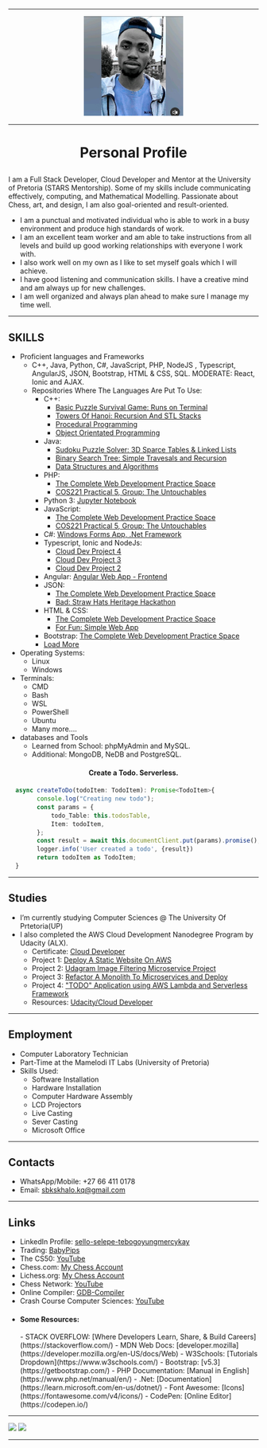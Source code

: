 ____________________________________________________________________________________
<p align=center><img src="Image5.jfif" height="auto" width="200"></p>

____________________________________________________________________________________
# <p align=center>Personal Profile</p>

I am a Full Stack Developer, Cloud Developer and Mentor at the University of Pretoria (STARS Mentorship). Some of my skills include communicating effectively, computing, and Mathematical Modelling. Passionate about Chess, art, and design, I am also goal-oriented and result-oriented. 

- I am a punctual and motivated individual who is able to work in a busy environment and produce high standards of work.
- I am an excellent team worker and am able to take instructions from all levels and build up good working relationships with everyone I work with.
- I also work well on my own as I like to set myself goals which I will achieve. 
- I have good listening and communication skills. I have a creative mind and am always up for new challenges.
- I am well organized and always plan ahead to make sure I manage my time well.
____________________________________________________________________________________
## SKILLS
- Proficient languages and Frameworks
  - C++, Java, Python, C#, JavaScript, PHP, NodeJS , Typescript, AngularJS, JSON, Bootstrap, HTML & CSS, SQL. MODERATE: React, Ionic and AJAX.
  - Repositories Where The Languages Are Put To Use:
    - C++:
      - [Basic Puzzle Survival Game: Runs on Terminal](https://github.com/TebogoYungMercykay/Basic_Puzzle_Survival_Game_In_CPP.git)
      - [Towers Of Hanoi: Recursion And STL Stacks](https://github.com/TebogoYungMercykay/Towers_Of_Hanoi----Recursion_And_STL_Stacks.git)
      - [Procedural Programming](https://github.com/TebogoYungMercykay/CPP---Procedural-Programming.git)
      - [Object Orientated Programming](https://github.com/TebogoYungMercykay/CPP---Object-Orientated-Programming.git)
    - Java:
      - [Sudoku Puzzle Solver: 3D Sparce Tables & Linked Lists](https://github.com/TebogoYungMercykay/Sudoku-Puzzle-In-Java__Sparce-Tables.git)
      - [Binary Search Tree: Simple Travesals and Recursion](https://github.com/TebogoYungMercykay/Binary-Search-Tree--Simple-Travesals--and-Recursion.git)
      - [Data Structures and Algorithms](https://github.com/TebogoYungMercykay/Java---Data_Structures_And_Algorithms-.git)
    - PHP:
      - [The Complete Web Development Practice Space](https://github.com/TebogoYungMercykay/The-Complete-Web-Development-Practice-Space.git)
      - [COS221 Practical 5, Group: The Untouchables](https://github.com/TebogoYungMercykay/FullStack---COS221_Practical_5_Group_The_Untouchables.git)
    - Python 3: [Jupyter Notebook](https://github.com/TebogoYungMercykay/Python3---Jupyter_Notebook.git)
    - JavaScript:
      - [The Complete Web Development Practice Space](https://github.com/TebogoYungMercykay/The-Complete-Web-Development-Practice-Space.git)
      - [COS221 Practical 5, Group: The Untouchables](https://github.com/TebogoYungMercykay/FullStack---COS221_Practical_5_Group_The_Untouchables.git)
    - C#: [Windows Forms App, .Net Framework](https://github.com/TebogoYungMercykay/CSharp---Windows_Forms_App.git)
    - Typescript, Ionic and NodeJs:
      - [Cloud Dev Project 4](https://github.com/TebogoYungMercykay/Project-4---Building-Serverless-Project-in-Aws.git)
      - [Cloud Dev Project 3](https://github.com/TebogoYungMercykay/Project-3---Refactor-Monolith-to-Microservices-and-Deploy.git)
      - [Cloud Dev Project 2](https://github.com/TebogoYungMercykay/Project-2---Image-Filter-Microservice.git)
    - Angular: [Angular Web App - Frontend](https://github.com/TebogoYungMercykay/FrontEnd---Angular-Web-App-Monkey-And-River_Hackathon.git)
    - JSON:
      - [The Complete Web Development Practice Space](https://github.com/TebogoYungMercykay/The-Complete-Web-Development-Practice-Space.git)
      - [Bad: Straw Hats Heritage Hackathon](https://github.com/TebogoYungMercykay/The_Straw_Hat_Heritage_Hackathon.git)
    - HTML & CSS:
      - [The Complete Web Development Practice Space](https://github.com/TebogoYungMercykay/The-Complete-Web-Development-Practice-Space.git)
      - [For Fun: Simple Web App](https://github.com/TebogoYungMercykay/Simple_Web_App.git)
    - Bootstrap: [The Complete Web Development Practice Space](https://github.com/TebogoYungMercykay/The-Complete-Web-Development-Practice-Space.git)
    - [Load More](https://github.com/TebogoYungMercykay?tab=repositories)
- Operating Systems:
  - Linux
  - Windows 
- Terminals:
  - CMD
  - Bash
  - WSL
  - PowerShell
  - Ubuntu
  - Many more.... 
- databases and Tools
  - Learned from School: phpMyAdmin and MySQL.
  - Additional: MongoDB, NeDB and PostgreSQL.
#### <p align=center>Create a Todo. Serverless.</p>
```Typescript
  async createToDo(todoItem: TodoItem): Promise<TodoItem>{
        console.log("Creating new todo");
        const params = { 
            todo_Table: this.todosTable, 
            Item: todoItem,
        };
        const result = await this.documentClient.put(params).promise();
        logger.info('User created a todo', {result})
        return todoItem as TodoItem;
  }
```
____________________________________________________________________________________
  ## Studies
- I’m currently studying Computer Sciences @ The University Of Prtetoria(UP)
- I also completed the AWS Cloud Development Nanodegree Program by Udacity (ALX).
  - Certificate: [Cloud Developer](confirm.udacity.com/42RW4A3C)
  - Project 1: [Deploy A Static Website On AWS](https://github.com/TebogoYungMercykay/Project-1---ALX-T-Cloud-Developer---Deploy-Static-Website-on-AWS.git)
  - Project 2: [Udagram Image Filtering Microservice Project](https://github.com/TebogoYungMercykay/Project-2---Image-Filter-Microservice.git)
  - Project 3: [Refactor A Monolith To Microservices and Deploy](https://github.com/TebogoYungMercykay/Project-3---Refactor-Monolith-to-Microservices-and-Deploy.git)
  - Project 4: ["TODO" Application using AWS Lambda and Serverless Framework](https://github.com/TebogoYungMercykay/Project-4---Building-Serverless-Project-in-Aws.git) 
  - Resources: [Udacity/Cloud Developer](https://github.com/udacity/cloud-developer.git)

____________________________________________________________________________________
## Employment
- Computer Laboratory Technician
- Part-Time at the Mamelodi IT Labs (University of Pretoria)
- Skills Used:
  - Software Installation
  - Hardware Installation
  - Computer Hardware Assembly
  - LCD Projectors
  - Live Casting
  - Sever Casting
  - Microsoft Office
____________________________________________________________________________________
## Contacts
- WhatsApp/Mobile: +27 66 411 0178
- Email: sbkskhalo.kq@gmail.com
____________________________________________________________________________________
## Links
- LinkedIn Profile: [sello-selepe-tebogoyungmercykay](https://www.linkedin.com/in/sello-selepe-tebogoyungmercykay/)
- Trading: [BabyPips](https://www.babypips.com/learn)
- The CS50: [YouTube](https://www.youtube.com/@cs50)
- Chess.com: [My Chess Account](https://www.chess.com/member/yungmercykay)
- Lichess.org: [My Chess Account](https://lichess.org/@/UberKidmodeEats)
- Chess Network: [YouTube](https://youtube.com/playlist?list=PLQsLDm9Rq9bHKEBnElquF8GuWkI1EJ8Zp)
- Online Compiler: [GDB-Compiler](https://www.onlinegdb.com/online_java_compiler)
- Crash Course Computer Sciences: [YouTube](https://youtu.be/tpIctyqH29Q)
- <h4>Some Resources:</h4>
  - STACK OVERFLOW: [Where Developers Learn, Share, & Build Careers](https://stackoverflow.com/)
  - MDN Web Docs: [developer.mozilla](https://developer.mozilla.org/en-US/docs/Web)
  - W3Schools: [Tutorials Dropdown](https://www.w3schools.com/)
  - Bootstrap: [v5.3](https://getbootstrap.com/)
  - PHP Documentation: [Manual in English](https://www.php.net/manual/en/)
  - .Net: [Documentation](https://learn.microsoft.com/en-us/dotnet/)
  - Font Awesome: [Icons](https://fontawesome.com/v4/icons/)
  - CodePen: [Online Editor](https://codepen.io/)
____________________________________________________________________________________
<a><img src="https://github-readme-stats.vercel.app/api?username=tebogoyungmercykay&show_icons=true&layout=compact&langs_count=12&theme=transparent&hide_border=true"></a>
<a><img src="https://github-readme-stats.vercel.app/api/top-langs/?username=tebogoyungmercykay&layout=compact&langs_count=12&theme=transparent&hide_border=true"></a>
____________________________________________________________________________________
